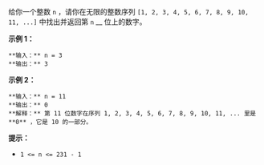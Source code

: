 给你一个整数 `n` ，请你在无限的整数序列 `[1, 2, 3, 4, 5, 6, 7, 8, 9, 10, 11, ...]` 中找出并返回第 `n`
__ 位上的数字。



**示例 1：**

    
    
    **输入：** n = 3
    **输出：** 3
    

**示例 2：**

    
    
    **输入：** n = 11
    **输出：** 0
    **解释：** 第 11 位数字在序列 1, 2, 3, 4, 5, 6, 7, 8, 9, 10, 11, ... 里是 **0** ，它是 10 的一部分。
    



**提示：**

  * `1 <= n <= 231 - 1`

